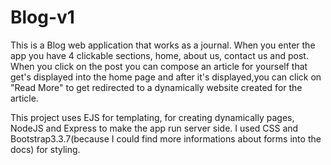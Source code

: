 # Blog-v1

This is a Blog web application that works as a journal. When you enter the app you have 4 clickable sections, home, about us, contact us and post. When you click on the post you can compose an article for yourself that get's displayed into the home page and after it's displayed,you can click on "Read More" to get redirected to a dynamically website created for the article.


This project uses EJS for templating, for creating dynamically pages, NodeJS and Express to make the app run server side. I used CSS and Bootstrap3.3.7(because I could find more informations about forms into the docs) for styling.
